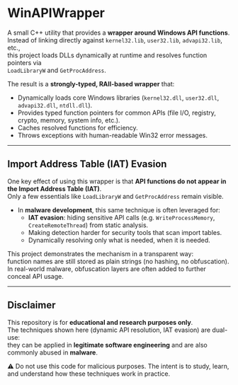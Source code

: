 # WinAPIWrapper

A small C++ utility that provides a **wrapper around Windows API functions**.  
Instead of linking directly against `kernel32.lib`, `user32.lib`, `advapi32.lib`, etc.,  
this project loads DLLs dynamically at runtime and resolves function pointers via  
`LoadLibraryW` and `GetProcAddress`.

The result is a **strongly-typed, RAII-based wrapper** that:

- Dynamically loads core Windows libraries (`kernel32.dll`, `user32.dll`, `advapi32.dll`, `ntdll.dll`).
- Provides typed function pointers for common APIs (file I/O, registry, crypto, memory, system info, etc.).
- Caches resolved functions for efficiency.
- Throws exceptions with human-readable Win32 error messages.

---

## Import Address Table (IAT) Evasion

One key effect of using this wrapper is that **API functions do not appear in the Import Address Table (IAT)**.  
Only a few essentials like `LoadLibraryW` and `GetProcAddress` remain visible.  

- In **malware development**, this same technique is often leveraged for:
  - **IAT evasion**: hiding sensitive API calls (e.g. `WriteProcessMemory`, `CreateRemoteThread`) from static analysis.
  - Making detection harder for security tools that scan import tables.
  - Dynamically resolving only what is needed, when it is needed.

This project demonstrates the mechanism in a transparent way:  
function names are still stored as plain strings (no hashing, no obfuscation).  
In real-world malware, obfuscation layers are often added to further conceal API usage.

---

## Disclaimer

This repository is for **educational and research purposes only**.  
The techniques shown here (dynamic API resolution, IAT evasion) are dual-use:  
they can be applied in **legitimate software engineering** and are also  
commonly abused in **malware**.  

⚠️ Do not use this code for malicious purposes. The intent is to study, learn, and understand how these techniques work in practice.
